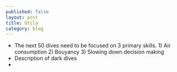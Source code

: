 ```yaml
---
published: false
layout: post
title: Útila
category: blog
---
```


- The next 50 dives need to be focused on 3 primary skills. 1) Air consumption 2) Bouyancy 3) Slowing down decision making
- Description of dark dives
-
